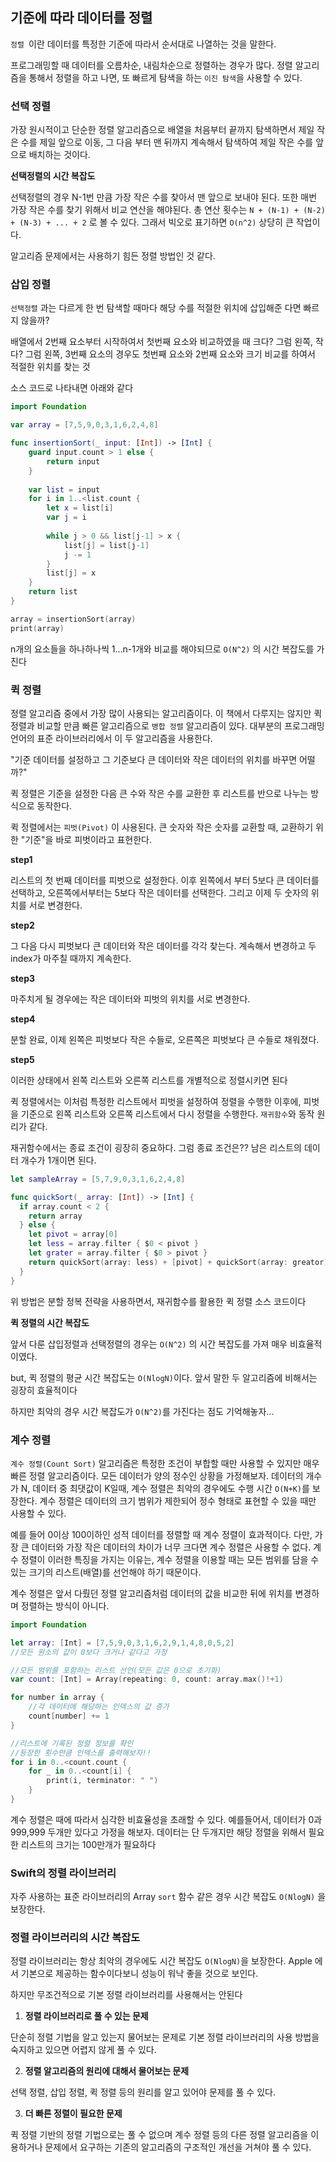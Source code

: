 ## 기준에 따라 데이터를 정렬

`정렬 `이란 데이터를 특정한 기준에 따라서 순서대로 나열하는 것을 말한다.

프로그래밍할 때 데이터를 오름차순, 내림차순으로 정렬하는 경우가 많다. 정렬 알고리즘을 통해서 정렬을 하고 나면, 또 빠르게 탐색을 하는 `이진 탐색`을 사용할 수 있다.



### 선택 정렬

가장 원시적이고 단순한 정렬 알고리즘으로 배열을 처음부터 끝까지 탐색하면서 제일 작은 수를 제일 앞으로 이동, 그 다음 부터 맨 뒤까지 계속해서 탐색하여 제일 작은 수를 앞으로 배치하는 것이다.



**선택정렬의 시간 복잡도**

선택정렬의 경우 N-1번 만큼 가장 작은 수를 찾아서 맨 앞으로 보내야 된다. 또한 매번 가장 작은 수를 찾기 위해서 비교 연산을 해야된다. 총 연산 횟수는 `N + (N-1) + (N-2) + (N-3) + ... + 2` 로 볼 수 있다. 그래서 빅오로 표기하면 `O(n^2)` 상당히 큰 작업이다.



알고리즘 문제에서는 사용하기 힘든 정렬 방법인 것 같다.



### 삽입 정렬

`선택정렬` 과는 다르게 한 번 탐색할 때마다 해당 수를 적절한 위치에 삽입해준 다면 빠르지 않을까?

배열에서 2번째 요소부터 시작하여서 첫번째 요소와 비교하였을 때 크다? 그럼 왼쪽, 작다? 그럼 왼쪽, 3번째 요소의 경우도 첫번째 요소와 2번째 요소와 크기 비교를 하여서 적절한 위치를 찾는 것



소스 코드로 나타내면 아래와 같다

```swift
import Foundation

var array = [7,5,9,0,3,1,6,2,4,8]

func insertionSort(_ input: [Int]) -> [Int] {
    guard input.count > 1 else {
        return input
    }
    
    var list = input
    for i in 1..<list.count {
        let x = list[i]
        var j = i
        
        while j > 0 && list[j-1] > x {
            list[j] = list[j-1]
            j -= 1
        }
        list[j] = x
    }
    return list
}

array = insertionSort(array)
print(array)
```



n개의 요소들을 하나하나씩 1...n-1개와 비교를 해야되므로 `O(N^2)` 의 시간 복잡도를 가진다





### 퀵 정렬

정렬 알고리즘 중에서 가장 많이 사용되는 알고리즘이다. 이 책에서 다루지는 않지만 퀵 정렬과 비교할 만큼 빠른 알고리즘으로 `병합 정렬` 알고리즘이 있다. 대부분의 프로그래밍 언어의 표준 라이브러리에서 이 두 알고리즘을 사용한다.



"기준 데이터를 설정하고 그 기준보다 큰 데이터와 작은 데이터의 위치를 바꾸면 어떨까?"



퀵 정렬은 기준을 설정한 다음 큰 수와 작은 수를 교환한 후 리스트를 반으로 나누는 방식으로 동작한다.

퀵 정렬에서는 `피벗(Pivot)` 이 사용된다. 큰 숫자와 작은 숫자를 교환할 때, 교환하기 위한 "기준"을 바로 피벗이라고 표현한다. 



**step1**

리스트의 첫 번째 데이터를 피벗으로 설정한다. 이후 왼쪽에서 부터 5보다 큰 데이터를 선택하고, 오른쪽에서부터는 5보다 작은 데이터를 선택한다. 그리고 이제 두 숫자의 위치를 서로 변경한다.

**step2**

그 다음 다시 피벗보다 큰 데이터와 작은 데이터를 각각 찾는다. 계속해서 변경하고 두 index가 마주칠 때까지 계속한다.

**step3**

마주치게 될 경우에는 작은 데이터와 피벗의 위치를 서로 변경한다.

**step4**

분할 완료, 이제 왼쪽은 피벗보다 작은 수들로, 오른쪽은 피벗보다 큰 수들로 채워졌다.

**step5**

이러한 상태에서 왼쪽 리스트와 오른쪽 리스트를 개별적으로 정렬시키면 된다



퀵 정렬에서는 이처럼 특정한 리스트에서 피벗을 설정하여 정렬을 수행한 이후에, 피벗을 기준으로 왼쪽 리스트와 오른쪽 리스트에서 다시 정렬을 수행한다. `재귀함수`와 동작 원리가 같다.

재귀함수에서는 종료 조건이 굉장히 중요하다. 그럼 종료 조건은?? 남은 리스트의 데이터 개수가 1개이면 된다.

```swift
let sampleArray = [5,7,9,0,3,1,6,2,4,8]

func quickSort(_ array: [Int]) -> [Int] {
  if array.count < 2 {
    return array
  } else {
    let pivot = array[0]
    let less = array.filter { $0 < pivot }
    let grater = array.filter { $0 > pivot }
    return quickSort(array: less) + [pivot] + quickSort(array: greator)
  }
}
```



위 방법은 분할 정복 전략을 사용하면서, 재귀함수를 활용한 퀵 정렬 소스 코드이다



**퀵 정렬의 시간 복잡도**

앞서 다룬 삽입정렬과 선택정렬의 경우는 `O(N^2)` 의 시간 복잡도를 가져 매우 비효율적이였다.

but, 퀵 정렬의 평균 시간 복잡도는 `O(NlogN)`이다. 앞서 말한 두 알고리즘에 비해서는 굉장히 효율적이다

하지만 최악의 경우 시간 복잡도가 `O(N^2)`를 가진다는 점도 기억해놓자...  





### 계수 정렬

`계수 정렬(Count Sort)` 알고리즘은 특정한 조건이 부합할 때만 사용할 수 있지만 매우 빠른 정렬 알고리즘이다. 모든 데이터가 양의 정수인 상황을 가정해보자. 데이터의 개수가 N, 데이터 중 최댓값이 K일때, 계수 정렬은 최악의 경우에도 수행 시간 `O(N+K)`를 보장한다. 계수 정렬은 데이터의 크기 범위가 제한되어 정수 형태로 표현할 수 있을 때만 사용할 수 있다.

예를 들어 0이상 100이하인 성적 데이터를 정렬할 때 계수 정렬이 효과적이다. 다만, 가장 큰 데이터와 가장 작은 데이터의 차이가 너무 크다면 계수 정렬은 사용할 수 없다. 계수 정렬이 이러한 특징을 가지는 이유는, 계수 정렬을 이용할 때는 모든 범위를 담을 수 있는 크기의 리스트(배열)를 선언해야 하기 때문이다.



계수 정렬은 앞서 다뤘던 정렬 알고리즘처럼 데이터의 값을 비교한 뒤에 위치를 변경하며 정렬하는 방식이 아니다.



```swift
import Foundation

let array: [Int] = [7,5,9,0,3,1,6,2,9,1,4,8,0,5,2]
//모든 원소의 값이 0보다 크거나 같다고 가정

//모든 범위를 포함하는 리스트 선언(모든 값은 0으로 초기화)
var count: [Int] = Array(repeating: 0, count: array.max()!+1)

for number in array {
    //각 데이터에 해당하는 인덱스의 값 증가
    count[number] += 1
}

//리스트에 기록된 정렬 정보를 확인
//등장한 횟수만큼 인덱스를 출력해보자!!
for i in 0..<count.count {
    for _ in 0..<count[i] {
        print(i, terminator: " ")
    }
}
```



계수 정렬은 때에 따라서 심각한 비효율성을 초래할 수 있다. 예를들어서, 데이터가 0과 999,999 두개만 있다고 가정을 해보자. 데이터는 단 두개지만 해당 정렬을 위해서 필요한 리스트의 크기는 100만개가 필요하다





### Swift의 정렬 라이브러리

자주 사용하는 표준 라이브러리의 Array `sort` 함수 같은 경우 시간 복잡도 `O(NlogN)` 을 보장한다.



### 정렬 라이브러리의 시간 복잡도

정렬 라이브러리는 항상 최악의 경우에도 시간 복잡도 `O(NlogN)`을 보장한다. Apple 에서 기본으로 제공하는 함수이다보니 성능이 워낙 좋을 것으로 보인다.



하지만 무조건적으로 기본 정렬 라이브러리를 사용해서는 안된다

1. **정렬 라이브러리로 풀 수 있는 문제**

단순히 정렬 기법을 알고 있는지 물어보는 문제로 기본 정렬 라이브러리의 사용 방법을 숙지하고 있으면 어렵지 않게 풀 수 있다.

2. **정렬 알고리즘의 원리에 대해서 물어보는 문제**

선택 정렬, 삽입 정렬, 퀵 정렬 등의 원리를 알고 있어야 문제를 풀 수 있다.

3. **더 빠른 정렬이 필요한 문제**

퀵 정렬 기반의 정렬 기법으로는 풀 수 없으며 계수 정렬 등의 다른 정렬 알고리즘을 이용하거나 문제에서 요구하는 기존의 알고리즘의 구조적인 개선을 거쳐야 풀 수 있다.